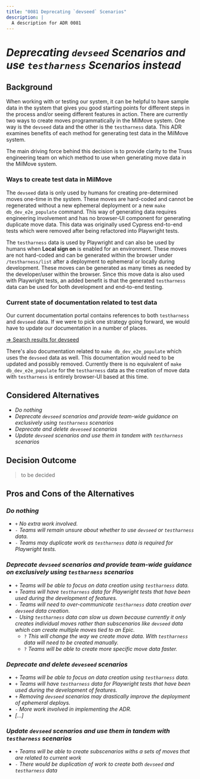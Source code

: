 ```yaml
---
title: "0081 Deprecating `devseed` Scenarios"
description: |
  A description for ADR 0081
---
```


# _Deprecating `devseed` Scenarios and use `testharness` Scenarios instead_

<!-- **User Story:** _[ticket/issue-number]_ optional -->

## Background

When working with or testing our system, it can be helpful to have sample data
in the system that gives you good starting points for different steps in the process
and/or seeing different features in action. There are currently two ways to create
moves programmatically in the MilMove system. One way is the `devseed` data and the
other is the `testharness` data. This ADR examines benefits of each method for
generating test data in the MilMove system.

The main driving force behind this decision is to provide clarity to the Truss
engineering team on which method to use when generating move data in the MilMove system.

### Ways to create test data in MilMove

The `devseed` data is only used by humans for creating pre-determined moves
one-time in the system. These moves are hard-coded and cannot be regenerated
without a new ephemeral deployment or a new `make db_dev_e2e_populate` command.
This way of generating data requires engineering involvement and has no
browser-UI component for generating duplicate move data. This data was
originally used Cypress end-to-end tests which were removed after being
refactored into Playwright tests.

The `testharness` data is used by Playwright and can also be used by humans when
**Local sign on** is enabled for an environment. These moves are not hard-coded
and can be generated within the browser under `/testharness/list` after a
deployment to ephemeral or locally during development. These moves can be
generated as many times as needed by the developer/user within the browser.
Since this move data is also used with Playwright tests, an added benefit is
that the generated `testharness` data can be used for both development and
end-to-end testing.

### Current state of documentation related to test data

Our current documentation portal contains references to both `testharness` and
`devseed` data. If we were to pick one strategy going forward, we would have to
update our documentation in a number of places.

[=> Search results for devseed](https://transcom.github.io/mymove-docs/search?q=devseed)

There's also documentation related to `make db_dev_e2e_populate` which uses the
`devseed` data as well. This documentation would need to be updated and possibly
removed. Currently there is no equivalent of `make db_dev_e2e_populate` for the
`testharness` data as the creation of move data with `testharness` is entirely
browser-UI based at this time.

## Considered Alternatives

- _Do nothing_
- _Deprecate `devseed` scenarios and provide team-wide guidance on exclusively
  using `testharness` scenarios_
- _Deprecate and delete `deveseed` scenarios_
- _Update `devseed` scenarios and use them in tandem with `testharness`
  scenarios_

## Decision Outcome

> to be decided

<!--
- Chosen Alternative: _[alternative 1]_
- _[justification. e.g., only alternative, which meets KO criterion decision driver | which resolves force | ... | comes out best (see below)]_
 optional -->

## Pros and Cons of the Alternatives <!-- optional -->

### _Do nothing_

- `+` _No extra work involved._
- `-` _Teams will remain unsure about whether to use `devseed` or `testharness`
  data._
- `-` _Teams may duplicate work as `testharness` data is required for Playwright
  tests._

### _Deprecate `devseed` scenarios and provide team-wide guidance on exclusively using `testharness` scenarios_

- `+` _Teams will be able to focus on data creation using `testharness` data._
- `+` _Teams will have `testharness` data for Playwright tests that have been
  used during the development of features._
- `-` _Teams will need to over-communicate `testharness` data creation over
  `devseed` data creation._
- `-` _Using `testharness` data can slow us down because currently it only
  creates individual moves rather than subscenarios like `devseed` data which
  can create multiple moves tied to an Epic._
  - `?` _This will change the way we create move data. With `testharness` data
    will need to be created manually._
  - `?` _Teams will be able to create more specific move data faster._

### _Deprecate and delete `deveseed` scenarios_

- `+` _Teams will be able to focus on data creation using `testharness` data._
- `+` _Teams will have `testharness` data for Playwright tests that have been
  used during the development of features._
- `+` _Removing `devseed` scenarios may drastically improve the deployment of ephemeral deploys._
- `-` _More work involved in implementing the ADR._
- _[...]_ <!-- numbers of pros and cons can vary -->

### _Update `devseed` scenarios and use them in tandem with `testharness` scenarios_

- `+` _Teams will be able to create subscenarios withs a sets of moves that are related to current work_
- `-` _There would be duplication of work to create both `devseed` and `testharness` data_

